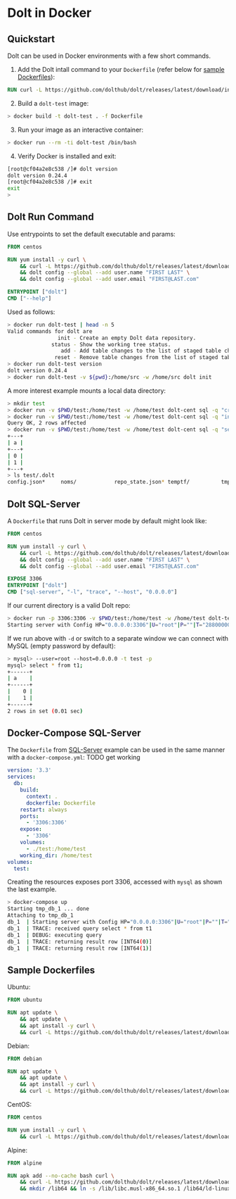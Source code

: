 # Dolt in Docker

## Quickstart

Dolt can be used in Docker environments with a few short commands.

1. Add the Dolt intall command to your `Dockerfile` (refer below for [sample Dockerfiles](#samples)):
```Dockerfile
RUN curl -L https://github.com/dolthub/dolt/releases/latest/download/install.sh | bash
```

2. Build a `dolt-test` image:
```bash
> docker build -t dolt-test . -f Dockerfile
```

3. Run your image as an interactive container:
```bash
> docker run --rm -ti dolt-test /bin/bash
```

4. Verify Docker is installed and exit:
```bash
[root@cf04a2e8c538 /]# dolt version
dolt version 0.24.4
[root@cf04a2e8c538 /]# exit
exit
>
```

## Dolt Run Command

Use entrypoints to set the default executable and params:
```Dockerfile
FROM centos

RUN yum install -y curl \
    && curl -L https://github.com/dolthub/dolt/releases/latest/download/install.sh | bash \
    && dolt config --global --add user.name "FIRST LAST" \
    && dolt config --global --add user.email "FIRST@LAST.com"

ENTRYPOINT ["dolt"]
CMD ["--help"]
```

Used as follows:
```bash
> docker run dolt-test | head -n 5
Valid commands for dolt are
                init - Create an empty Dolt data repository.
              status - Show the working tree status.
                 add - Add table changes to the list of staged table changes.
               reset - Remove table changes from the list of staged table changes.
> docker run dolt-test version 
dolt version 0.24.4
> docker run dolt-test -v ${pwd}:/home/src -w /home/src dolt init
```

A more interest example mounts a local data directory:
```bash
> mkdir test
> docker run -v $PWD/test:/home/test -w /home/test dolt-cent sql -q "create table t1 (a bigint primary key)"
> docker run -v $PWD/test:/home/test -w /home/test dolt-cent sql -q "insert into t1 values (0), (1)"
Query OK, 2 rows affected
> docker run -v $PWD/test:/home/test -w /home/test dolt-cent sql -q "select * from t1"
+---+
| a |
+---+
| 0 |
| 1 |
+---+
> ls test/.dolt
config.json*     noms/            repo_state.json* temptf/          tmp/
```

## Dolt SQL-Server <a name="sql-server"></a>

A `Dockerfile` that runs Dolt in server mode by default might look like:
```Dockerfile
FROM centos

RUN yum install -y curl \
    && curl -L https://github.com/dolthub/dolt/releases/latest/download/install.sh | bash \
    && dolt config --global --add user.name "FIRST LAST" \
    && dolt config --global --add user.email "FIRST@LAST.com"

EXPOSE 3306
ENTRYPOINT ["dolt"]
CMD ["sql-server", "-l", "trace", "--host", "0.0.0.0"]
```

If our current directory is a valid Dolt repo:
```bash
> docker run -p 3306:3306 -v $PWD/test:/home/test -w /home/test dolt-test
Starting server with Config HP="0.0.0.0:3306"|U="root"|P=""|T="28800000"|R="false"|L="trace"
```

If we run above with `-d` or switch to a separate window we can connect with MySQL (empty password by default):
```bash
> mysql> --user=root --host=0.0.0.0 -t test -p
mysql> select * from t1;
+------+
| a    |
+------+
|    0 |
|    1 |
+------+
2 rows in set (0.01 sec)
```

## Docker-Compose SQL-Server
The `Dockerfile` from [SQL-Server](#sql-server) example can be used in the same manner with a `docker-compose.yml`:
TODO get working
```yaml
version: '3.3'
services:
  db:
    build:
      context: .
      dockerfile: Dockerfile
    restart: always
    ports:
      - '3306:3306'
    expose:
      - '3306'
    volumes:
      - ./test:/home/test
    working_dir: /home/test
volumes:
  test:
```

Creating the resources exposes port 3306, accessed with `mysql` as shown the last example.
```bash
> docker-compose up
Starting tmp_db_1 ... done
Attaching to tmp_db_1
db_1  | Starting server with Config HP="0.0.0.0:3306"|U="root"|P=""|T="28800000"|R="false"|L="trace"
db_1  | TRACE: received query select * from t1
db_1  | DEBUG: executing query
db_1  | TRACE: returning result row [INT64(0)]
db_1  | TRACE: returning result row [INT64(1)]
```

## Sample Dockerfiles <a name="samples"></a>

Ubuntu:
```Dockerfile
FROM ubuntu

RUN apt update \
    && apt update \
    && apt install -y curl \
    && curl -L https://github.com/dolthub/dolt/releases/latest/download/install.sh | bash
```

Debian:
```Dockerfile
FROM debian

RUN apt update \
    && apt update \
    && apt install -y curl \
    && curl -L https://github.com/dolthub/dolt/releases/latest/download/install.sh | bash
```

CentOS:
```Dockerfile
FROM centos

RUN yum install -y curl \
    && curl -L https://github.com/dolthub/dolt/releases/latest/download/install.sh | bash
```

Alpine:
```Dockerfile
FROM alpine

RUN apk add --no-cache bash curl \
    && curl -L https://github.com/dolthub/dolt/releases/latest/download/install.sh | bash \
    && mkdir /lib64 && ln -s /lib/libc.musl-x86_64.so.1 /lib64/ld-linux-x86-64.so.2
```
